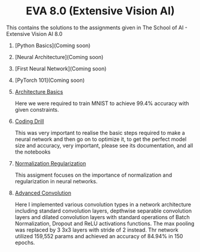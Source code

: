 <h1 align="center">EVA 8.0 (Extensive Vision AI)</h1>

This contains the solutions to the assignments given in The School of AI - Extensive Vision AI 8.0

1. [Python Basics](Coming soon)
   
2. [Neural Architecture](Coming soon)

3. [First Neural Network](Coming soon)

4. [PyTorch 101](Coming soon)

5. [Architecture Basics](https://github.com/ak112/TSAI-EVA8.0/blob/master/03_Architecture_Basics/README.md)
   
   Here we were required to train MNIST to achieve 99.4% accuracy with given constraints.
   
6. [Coding Drill](https://github.com/ak112/TSAI-EVA8.0/blob/master/04_CodingDrillDown/README.md)

   This was very important to realise the basic steps required to make a neural network and then go on to optimize it, to get the perfect model size and accuracy, very      important, please see its documentation, and all the notebooks
   
7. [Normalization Regularization](https://github.com/ak112/TSAI-EVA8.0/blob/master/05_NormalizationRegularization/README.md)
    
    This assigment focuses on the importance of normalization and regularization in neural networks.

8. [Advanced Convolution](https://github.com/ak112/TSAI-EVA8.0/blob/master/06_AdvancedConvolution/README.md)

   Here I implemented various convolution types in a network architecture including standard convolution layers, depthwise separable convolution layers and dilated convolution layers with standard operations of Batch Normalization, Dropout and ReLU activations functions. The max pooling was replaced by 3 3x3 layers with stride of 2 instead. Thr network utilized 159,552 params and achieved an accuracy of 84.94% in 150 epochs.
